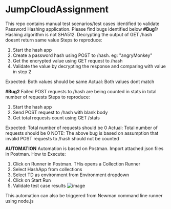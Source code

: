 # JumpCloudAssignment
This repo contains manual test scenarios/test cases identified to validate Password Hashing application.
Please find bugs identified below
**#Bug1:**
Hashing algorithm is not SHA512. Decrypting the output of GET /hash doesnt return same value
Steps to reproduce:
1. Start the hash app
2. Create a password hash using POST to /hash. eg: "angryMonkey"
3. Get the encrypted value using GET request to /hash
4. Validate the value by decrypting the response and comparing with value in step 2

Expected: Both values should be same
Actual: Both values dont match

**#Bug2**
Failed POST requests to /hash are being counted in stats in total number of requests
Steps to reproduce:
1. Start the hash app
2. Send POST request to /hash with blank body
3. Get total requests count using GET /stats 

Expected: Total number of requests should be 0
Actual:  Total number of requests should be 0
NOTE: The above bug is based on assumption that invalid POST requests to /hash should not be counted

**AUTOMATION**
Automation is based on Postman. Import attached json files in Postman.
How to Execute:
1. Click on Runner in Postman. THis opens a Collection Runner
2. Select HashApp from collections
3. Select TD as environment from Environment dropdown
4. Click on Start Run
5. Validate test case results
![image](https://user-images.githubusercontent.com/58842419/162562643-12a79a43-68a7-4c9d-943d-6e3ecadb87c8.png)

This automation can also be triggered from Newman command line runner using node.js
